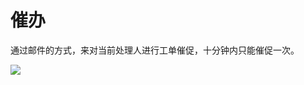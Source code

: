 # 催办

通过邮件的方式，来对当前处理人进行工单催促，十分钟内只能催促一次。

![](https://www.fdevops.com/wp-content/uploads/2020/07/image-10.png)
